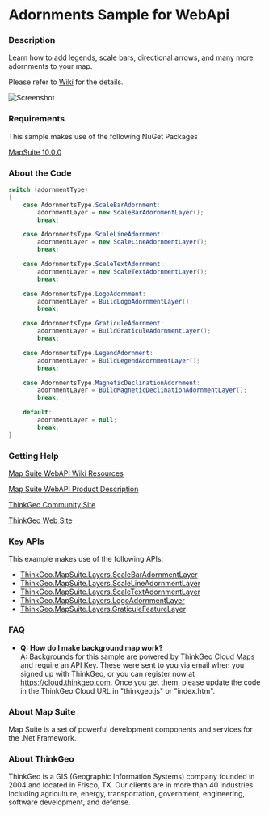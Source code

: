 # Adornments Sample for WebApi

### Description

Learn how to add legends, scale bars, directional arrows, and many more adornments to your map.

Please refer to [Wiki](http://wiki.thinkgeo.com/wiki/map_suite_web_for_webapi) for the details.

![Screenshot](https://github.com/ThinkGeo/AdornmentsSample-ForWebApi/blob/master/Screenshot.gif)

### Requirements
This sample makes use of the following NuGet Packages

[MapSuite 10.0.0](https://www.nuget.org/packages?q=ThinkGeo)

### About the Code
```csharp
switch (adornmentType)
{
    case AdornmentsType.ScaleBarAdornment:
        adornmentLayer = new ScaleBarAdornmentLayer();
        break;

    case AdornmentsType.ScaleLineAdornment:
        adornmentLayer = new ScaleLineAdornmentLayer();
        break;

    case AdornmentsType.ScaleTextAdornment:
        adornmentLayer = new ScaleTextAdornmentLayer();
        break;

    case AdornmentsType.LogoAdornment:
        adornmentLayer = BuildLogoAdornmentLayer();
        break;

    case AdornmentsType.GraticuleAdornment:
        adornmentLayer = BuildGraticuleAdornmentLayer();
        break;

    case AdornmentsType.LegendAdornment:
        adornmentLayer = BuildLegendAdornmentLayer();
        break;

    case AdornmentsType.MagneticDeclinationAdornment:
        adornmentLayer = BuildMagneticDeclinationAdornmentLayer();
        break;

    default:
        adornmentLayer = null;
        break;
}
```
### Getting Help

[Map Suite WebAPI Wiki Resources](http://wiki.thinkgeo.com/wiki/map_suite_web_for_webapi)

[Map Suite WebAPI Product Description](https://thinkgeo.com/ui-controls#web-platforms)

[ThinkGeo Community Site](http://community.thinkgeo.com/)

[ThinkGeo Web Site](http://www.thinkgeo.com)

### Key APIs
This example makes use of the following APIs:

- [ThinkGeo.MapSuite.Layers.ScaleBarAdornmentLayer](http://wiki.thinkgeo.com/wiki/api/thinkgeo.mapsuite.layers.scalebaradornmentlayer)
- [ThinkGeo.MapSuite.Layers.ScaleLineAdornmentLayer](http://wiki.thinkgeo.com/wiki/api/thinkgeo.mapsuite.layers.scalelineadornmentlayer)
- [ThinkGeo.MapSuite.Layers.ScaleTextAdornmentLayer](http://wiki.thinkgeo.com/wiki/api/thinkgeo.mapsuite.layers.scaletextadornmentlayer)
- [ThinkGeo.MapSuite.Layers.LogoAdornmentLayer](http://wiki.thinkgeo.com/wiki/api/thinkgeo.mapsuite.layers.logoadornmentlayer)
- [ThinkGeo.MapSuite.Layers.GraticuleFeatureLayer](http://wiki.thinkgeo.com/wiki/api/thinkgeo.mapsuite.layers.graticulefeaturelayer)

### FAQ
- __Q: How do I make background map work?__  
A: Backgrounds for this sample are powered by ThinkGeo Cloud Maps and require an API Key. These were sent to you via email when you signed up with ThinkGeo, or you can register now at https://cloud.thinkgeo.com. Once you get them, please update the code in the ThinkGeo Cloud URL in "thinkgeo.js" or "index.htm". 

### About Map Suite
Map Suite is a set of powerful development components and services for the .Net Framework.

### About ThinkGeo
ThinkGeo is a GIS (Geographic Information Systems) company founded in 2004 and located in Frisco, TX. Our clients are in more than 40 industries including agriculture, energy, transportation, government, engineering, software development, and defense.
